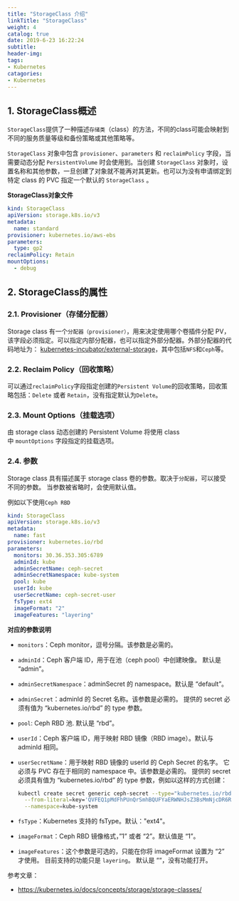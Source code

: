 ```yaml
---
title: "StorageClass 介绍"
linkTitle: "StorageClass"
weight: 4
catalog: true
date: 2019-6-23 16:22:24
subtitle:
header-img:
tags:
- Kubernetes
catagories:
- Kubernetes
---
```



## 1. StorageClass概述

`StorageClass`提供了一种描述`存储类`（class）的方法，不同的class可能会映射到不同的服务质量等级和备份策略或其他策略等。

`StorageClass` 对象中包含 `provisioner`、`parameters` 和 `reclaimPolicy` 字段，当需要动态分配 `PersistentVolume` 时会使用到。当创建 `StorageClass` 对象时，设置名称和其他参数，一旦创建了对象就不能再对其更新。也可以为没有申请绑定到特定 class 的 PVC 指定一个默认的 `StorageClass` 。

**StorageClass对象文件**

```yaml
kind: StorageClass
apiVersion: storage.k8s.io/v3
metadata:
  name: standard
provisioner: kubernetes.io/aws-ebs
parameters:
  type: gp2
reclaimPolicy: Retain
mountOptions:
  - debug
```

## 2. StorageClass的属性

### 2.1.  Provisioner（存储分配器）

Storage class 有一个`分配器（provisioner）`，用来决定使用哪个卷插件分配 PV，该字段必须指定。可以指定内部分配器，也可以指定外部分配器。外部分配器的代码地址为： [kubernetes-incubator/external-storage](https://github.com/kubernetes-incubator/external-storage)，其中包括`NFS`和`Ceph`等。

### 2.2. Reclaim Policy（回收策略）

可以通过`reclaimPolicy`字段指定创建的`Persistent Volume`的回收策略，回收策略包括：`Delete` 或者 `Retain`，没有指定默认为`Delete`。

### 2.3. Mount Options（挂载选项）

由 storage class 动态创建的 Persistent Volume 将使用 class 中 `mountOptions` 字段指定的挂载选项。

### 2.4. 参数

Storage class 具有描述属于 storage class 卷的参数。取决于`分配器`，可以接受不同的参数。 当参数被省略时，会使用默认值。

例如以下使用`Ceph RBD`

```yaml
kind: StorageClass
apiVersion: storage.k8s.io/v3
metadata:
  name: fast
provisioner: kubernetes.io/rbd
parameters:
  monitors: 30.36.353.305:6789
  adminId: kube
  adminSecretName: ceph-secret
  adminSecretNamespace: kube-system
  pool: kube
  userId: kube
  userSecretName: ceph-secret-user
  fsType: ext4
  imageFormat: "2"
  imageFeatures: "layering"
```

 **对应的参数说明**

- `monitors`：Ceph monitor，逗号分隔。该参数是必需的。

- `adminId`：Ceph 客户端 ID，用于在池（ceph pool）中创建映像。 默认是 “admin”。

- `adminSecretNamespace`：adminSecret 的 namespace。默认是 “default”。

- `adminSecret`：adminId 的 Secret 名称。该参数是必需的。 提供的 secret 必须有值为 “kubernetes.io/rbd” 的 type 参数。

- `pool`: Ceph RBD 池. 默认是 “rbd”。

- `userId`：Ceph 客户端 ID，用于映射 RBD 镜像（RBD image）。默认与 adminId 相同。

- `userSecretName`：用于映射 RBD 镜像的 userId 的 Ceph Secret 的名字。 它必须与 PVC 存在于相同的 namespace 中。该参数是必需的。 提供的 secret 必须具有值为 “kubernetes.io/rbd” 的 type 参数，例如以这样的方式创建：

  ```bash
  kubectl create secret generic ceph-secret --type="kubernetes.io/rbd" \
    --from-literal=key='QVFEQ1pMdFhPUnQrSmhBQUFYaERWNHJsZ3BsMmNjcDR6RFZST0E9PQ==' \
    --namespace=kube-system
  ```

- `fsType`：Kubernetes 支持的 fsType。默认："ext4"。

- `imageFormat`：Ceph RBD 镜像格式，”1” 或者 “2”。默认值是 “1”。

- `imageFeatures`：这个参数是可选的，只能在你将 imageFormat 设置为 “2” 才使用。 目前支持的功能只是 `layering`。 默认是 ““，没有功能打开。


参考文章：

- https://kubernetes.io/docs/concepts/storage/storage-classes/
